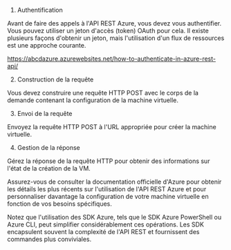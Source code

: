 1. Authentification

Avant de faire des appels à l'API REST Azure, vous devez vous authentifier. Vous pouvez utiliser un jeton d'accès (token) OAuth pour cela. Il existe plusieurs façons d'obtenir un jeton, mais l'utilisation d'un flux de ressources est une approche courante.

https://abcdazure.azurewebsites.net/how-to-authenticate-in-azure-rest-api/


2. Construction de la requête

Vous devez construire une requête HTTP POST avec le corps de la demande contenant la configuration de la machine virtuelle. 

3. Envoi de la requête

Envoyez la requête HTTP POST à l'URL appropriée pour créer la machine virtuelle. 

4. Gestion de la réponse

Gérez la réponse de la requête HTTP pour obtenir des informations sur l'état de la création de la VM.

Assurez-vous de consulter la documentation officielle d'Azure pour obtenir les détails les plus récents sur l'utilisation de l'API REST Azure et pour personnaliser davantage la configuration de votre machine virtuelle en fonction de vos besoins spécifiques.

Notez que l'utilisation des SDK Azure, tels que le SDK Azure PowerShell ou Azure CLI, peut simplifier considérablement ces opérations. Les SDK encapsulent souvent la complexité de l'API REST et fournissent des commandes plus conviviales.